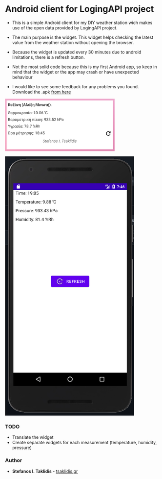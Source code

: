 # Android client for LogingAPI project

* This is a simple Android client for my  DIY weather station wich makes use
 of the open data provided by LogingAPI project.

* The main purpose is the widget. This widget helps checking the latest value
 from the weather station without opening the browser.

* Because the widget is updated every 30 minutes due to android limitations, there is a refresh button.

* Not the most solid code because this is my first Android app, so keep in
 mind that the widget or the app may crash or have unexpected behaviour


* I would like to see some feedback for any problems you found. Download the .apk [from here](https://github.com/tsaklidis/AndroidLogger/blob/master/Logger.apk)


![](photo/widget.png)

![](photo/main.png)

### TODO
* Translate the widget
* Create separate widgets for each measurement (temperature, humidity, pressure)

### Author

* **Stefanos I. Taklidis** - [tsaklidis.gr](https://tsaklidis.gr)